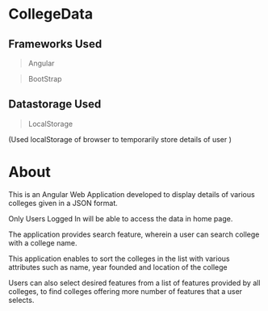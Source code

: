 # CollegeData

## Frameworks Used

>Angular

>BootStrap

## Datastorage Used

>LocalStorage

(Used localStorage of browser to temporarily store details of user )


# About


This is an Angular Web Application developed to display details of various colleges given in a JSON format. 

Only Users Logged In will be able to access the data in home page.

The application provides search feature, wherein a user can search college with a college name. 

This application enables to sort the colleges in the list with various attributes such as name, year founded and location of the college

Users can also select desired features from a list of features provided by all colleges, to find colleges offering more number of features that a user selects.




